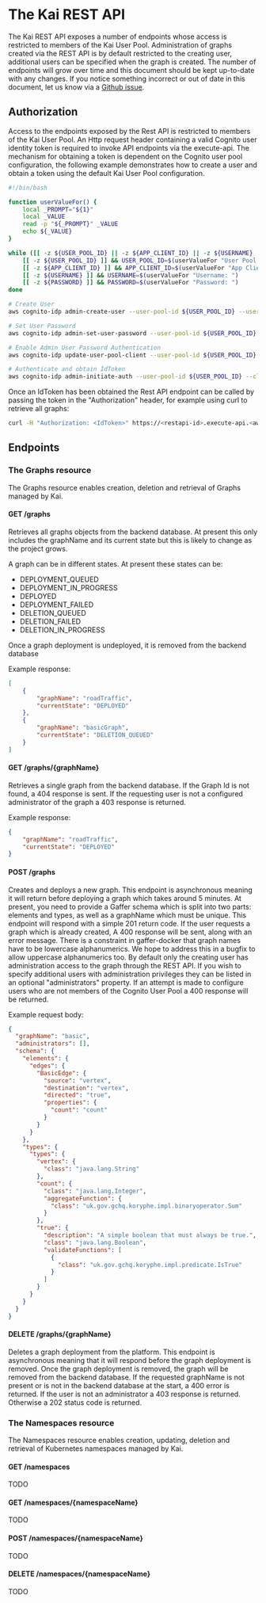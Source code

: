 The Kai REST API
=========================
The Kai REST API exposes a number of endpoints whose access is restricted to members of the Kai User Pool.
Administration of graphs created via the REST API is by default restricted to the creating user, additional users can be specified when the graph is created.
The number of endpoints will grow over time and this document should be kept up-to-date with any changes. If you notice something incorrect or out of date in this document, let us know via a [Github issue](https://github.com/gchq/Kai/issues/new).

## Authorization
Access to the endpoints exposed by the Rest API is restricted to members of the Kai User Pool.
An Http request header containing a valid Cognito user identity token is required to invoke API endpoints via the execute-api. The mechanism for obtaining a token is dependent on the Cognito user pool configuration, the following example demonstrates how to create a user and obtain a token using the default Kai User Pool configuration.

```bash
#!/bin/bash

function userValueFor() {
    local _PROMPT="${1}"
    local _VALUE
    read -p "${_PROMPT}" _VALUE
    echo ${_VALUE}
}

while ([[ -z ${USER_POOL_ID} || -z ${APP_CLIENT_ID} || -z ${USERNAME} || -z ${PASSWORD} ]]) do
    [[ -z ${USER_POOL_ID} ]] && USER_POOL_ID=$(userValueFor "User Pool Id: ")
    [[ -z ${APP_CLIENT_ID} ]] && APP_CLIENT_ID=$(userValueFor "App Client Id: ")
    [[ -z ${USERNAME} ]] && USERNAME=$(userValueFor "Username: ")
    [[ -z ${PASSWORD} ]] && PASSWORD=$(userValueFor "Password: ")
done

# Create User
aws cognito-idp admin-create-user --user-pool-id ${USER_POOL_ID} --username ${USERNAME} || exit 1

# Set User Password
aws cognito-idp admin-set-user-password --user-pool-id ${USER_POOL_ID} --username ${USERNAME} --password ${PASSWORD} --permanent || exit 1

# Enable Admin User Password Authentication
aws cognito-idp update-user-pool-client --user-pool-id ${USER_POOL_ID} --client-id ${APP_CLIENT_ID} --explicit-auth-flows ALLOW_ADMIN_USER_PASSWORD_AUTH ALLOW_REFRESH_TOKEN_AUTH || exit 1

# Authenticate and obtain IdToken
aws cognito-idp admin-initiate-auth --user-pool-id ${USER_POOL_ID} --client-id ${APP_CLIENT_ID} --auth-flow ADMIN_USER_PASSWORD_AUTH --auth-parameters USERNAME=${USERNAME},PASSWORD=${PASSWORD} || exit 1
```

Once an IdToken has been obtained the Rest API endpoint can be called by passing the token in the "Authorization" header, for example using curl to retrieve all graphs:

```bash
curl -H "Authorization: <IdToken>" https://<restapi-id>.execute-api.<aws-region>.amazonaws.com/prod/graphs
```

## Endpoints

### The Graphs resource
The Graphs resource enables creation, deletion and retrieval of Graphs managed by Kai.

#### GET /graphs
Retrieves all graphs objects from the backend database. At present this only includes the graphName and its current state but this is likely to change as the project grows.

A graph can be in different states. At present these states can be:
* DEPLOYMENT_QUEUED
* DEPLOYMENT_IN_PROGRESS
* DEPLOYED
* DEPLOYMENT_FAILED
* DELETION_QUEUED
* DELETION_FAILED
* DELETION_IN_PROGRESS

Once a graph deployment is undeployed, it is removed from the backend database

Example response:
```json
[
    {
        "graphName": "roadTraffic",
        "currentState": "DEPLOYED"
    },
    {
        "graphName": "basicGraph",
        "currentState": "DELETION_QUEUED"
    }
]
```

#### GET /graphs/{graphName}
Retrieves a single graph from the backend database. If the Graph Id is not found, a 404 response is sent. If the requesting user is not a configured administrator of the graph a 403 response is returned.

Example response:
```json
{
    "graphName": "roadTraffic",
    "currentState": "DEPLOYED"
}
```

#### POST /graphs
Creates and deploys a new graph. This endpoint is asynchronous meaning it will return before deploying a graph which takes around 5 minutes. At present, you need to provide a Gaffer schema which is split into two parts: elements and types, as well as a graphName which must be unique. This endpoint will respond with a simple 201 return code. If the user requests a graph which is already created, A 400 response will be sent, along with an error message. There is a constraint in gaffer-docker that graph names have to be lowercase alphanumerics. We hope to address this in a bugfix to allow uppercase alphanumerics too. By default only the creating user has administration access to the graph through the REST API. If you wish to specify additional users with administration privileges they can be listed in an optional "administrators" property. If an attempt is made to configure users who are not members of the Cognito User Pool a 400 response will be returned.

Example request body:
```json
{
  "graphName": "basic",
  "administrators": [],
  "schema": {
    "elements": {
      "edges": {
        "BasicEdge": {
          "source": "vertex",
          "destination": "vertex",
          "directed": "true",
          "properties": {
            "count": "count"
          }
        }
      }
    },
    "types": {
      "types": {
        "vertex": {
          "class": "java.lang.String"
        },
        "count": {
          "class": "java.lang.Integer",
          "aggregateFunction": {
            "class": "uk.gov.gchq.koryphe.impl.binaryoperator.Sum"
          }
        },
        "true": {
          "description": "A simple boolean that must always be true.",
          "class": "java.lang.Boolean",
          "validateFunctions": [
            {
              "class": "uk.gov.gchq.koryphe.impl.predicate.IsTrue"
            }
          ]
        }
      }
    }
  }
}
```

#### DELETE /graphs/{graphName}
Deletes a graph deployment from the platform. This endpoint is asynchronous meaning that it will respond before the graph deployment is removed. Once the graph deployment is removed, the graph will be removed from the backend database. If the requested graphName is not present or is not in the backend database at the start, a 400 error is returned. If the user is not an administrator a 403 response is returned. Otherwise a 202 status code is returned.


### The Namespaces resource
The Namespaces resource enables creation, updating, deletion and retrieval of Kubernetes namespaces managed by Kai.

#### GET /namespaces
TODO

#### GET /namespaces/{namespaceName}
TODO

#### POST /namespaces/{namespaceName}
TODO

#### DELETE /namespaces/{namespaceName}
TODO
